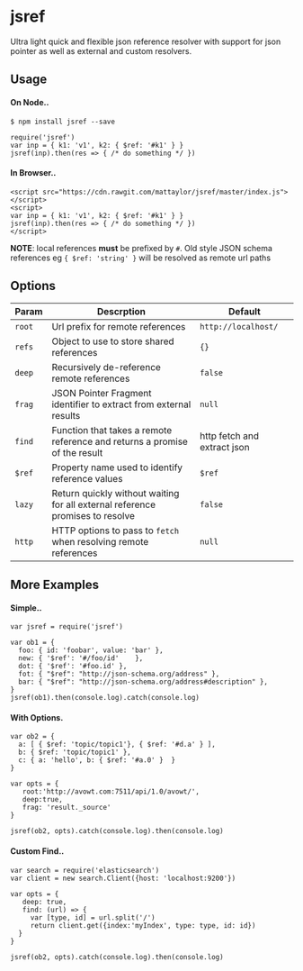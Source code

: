 # jsref

Ultra light quick and flexible json reference resolver with support for json pointer as well as external and custom resolvers. 

## Usage

#### On Node.. 

`$ npm install jsref --save`

```
require('jsref')
var inp = { k1: 'v1', k2: { $ref: '#k1' } }
jsref(inp).then(res => { /* do something */ })
```

#### In Browser.. 

```
<script src="https://cdn.rawgit.com/mattaylor/jsref/master/index.js"></script>
<script>
var inp = { k1: 'v1', k2: { $ref: '#k1' } }
jsref(inp).then(res => { /* do something */ })
</script>
```
   
__NOTE__: local references __must__ be prefixed by `#`. 
Old style JSON schema references eg `{ $ref: 'string' }` will be resolved as remote url paths
   
## Options

Param  | Descrption | Default
-------|------------|---------
`root` | Url prefix for remote references | `http://localhost/`
`refs` | Object to use to store shared references | `{}`
`deep` | Recursively de-reference remote references | `false`
`frag` | JSON Pointer Fragment identifier to extract from external results | `null`
`find` | Function that takes a remote reference and returns a promise of the result | http fetch and extract json 
`$ref` | Property name used to identify reference values | `$ref` 
`lazy` | Return quickly without waiting for all external reference promises to resolve | `false` 
`http` | HTTP options to pass to `fetch` when resolving remote references | `null`

## More Examples 

#### Simple..

```
var jsref = require('jsref')

var ob1 = {
  foo: { id: 'foobar', value: 'bar' },
  new: { '$ref': '#/foo/id'    },
  dot: { '$ref': '#foo.id' },
  fot: { "$ref": "http://json-schema.org/address" },
  bar: { "$ref": "http://json-schema.org/address#description" },
}
jsref(ob1).then(console.log).catch(console.log)
```

#### With Options.  

```
var ob2 = {
  a: [ { $ref: 'topic/topic1'}, { $ref: '#d.a' } ], 
  b: { $ref: 'topic/topic1' }, 
  c: { a: 'hello', b: { $ref: '#a.0' }  }
}

var opts = { 
   root:'http://avowt.com:7511/api/1.0/avowt/', 
   deep:true,
   frag: 'result._source'
}

jsref(ob2, opts).catch(console.log).then(console.log)
```

#### Custom Find.. 

```
var search = require('elasticsearch')
var client = new search.Client({host: 'localhost:9200'})

var opts = { 
   deep: true,
   find: (url) => {
     var [type, id] = url.split('/')
     return client.get({index:'myIndex', type: type, id: id})
  }
}

jsref(ob2, opts).catch(console.log).then(console.log)

```
